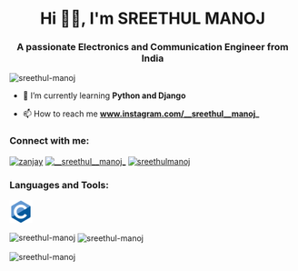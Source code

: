 <h1 align="center">Hi 👋🏻, I'm SREETHUL MANOJ</h1>
<h3 align="center">A passionate Electronics and Communication Engineer from India</h3>

<p align="left"> <img src="https://komarev.com/ghpvc/?username=sreethul-manoj&label=Profile%20views&color=0e75b6&style=flat" alt="sreethul-manoj" /> </p>

- 🌱 I’m currently learning **Python and Django**

- 📫 How to reach me **www.instagram.com/__sreethul__manoj_**

<h3 align="left">Connect with me:</h3>
<p align="left">
<a href="https://linkedin.com/in/sreethul" target="blank"><img align="center" src="https://raw.githubusercontent.com/rahuldkjain/github-profile-readme-generator/master/src/images/icons/Social/linked-in-alt.svg" alt="zanjay" height="30" width="40" /></a>
<a href="https://instagram.com/__sreethul__manoj_" target="blank"><img align="center" src="https://raw.githubusercontent.com/rahuldkjain/github-profile-readme-generator/master/src/images/icons/Social/instagram.svg" alt="__sreethul__manoj_" height="30" width="40" /></a>
<a href="https://discord.gg/sreethulmanoj" target="blank"><img align="center" src="https://raw.githubusercontent.com/rahuldkjain/github-profile-readme-generator/master/src/images/icons/Social/discord.svg" alt="sreethulmanoj" height="30" width="40" /></a>
</p>

<h3 align="left">Languages and Tools:</h3>
<p align="left"> <a href="https://www.cprogramming.com/" target="_blank" rel="noreferrer"> <img src="https://raw.githubusercontent.com/devicons/devicon/master/icons/c/c-original.svg" alt="c" width="40" height="40"/> </a> </p>

<p><img align="left" src="https://github-readme-stats.vercel.app/api/top-langs?username=sreethul-manoj&show_icons=true&locale=en&layout=compact" alt="sreethul-manoj" /></p>

<p>&nbsp;<img align="center" src="https://github-readme-stats.vercel.app/api?username=sreethul-manoj&show_icons=true&locale=en" alt="sreethul-manoj" /></p>

<p><img align="center" src="https://github-readme-streak-stats.herokuapp.com/?user=sreethul-manoj&" alt="sreethul-manoj" /></p>

